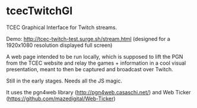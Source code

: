 # tcecTwitchGI

TCEC Graphical Interface for Twitch streams.

Demo: http://tcec-twitch-test.surge.sh/stream.html (designed for a 1920x1080 resolution displayed full screen)

A web page intended to be run locally, which is supposed to lift the PGN from the TCEC website and relay the games + information in a cool visual presentation, meant to then be captured and broadcast over Twitch.

Still in the early stages. Needs all the JS magic.

It uses the pgn4web library (http://pgn4web.casaschi.net/) and Web Ticker (https://github.com/mazedigital/Web-Ticker)
